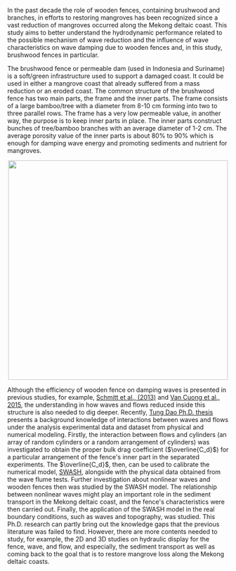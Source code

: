 In the past decade the role of wooden fences, containing brushwood and branches, in efforts to restoring mangroves has been recognized since a vast reduction of mangroves occurred along the Mekong deltaic coast. This study aims to better understand the hydrodynamic performance related to the possible mechanism of wave reduction and the influence of wave characteristics on wave damping due to wooden fences and, in this study, brushwood fences in particular.<br>

The brushwood fence or permeable dam (used in Indonesia and Suriname) is a soft/green infrastructure used to support a damaged coast. It could be used in either a mangrove coast that already suffered from a mass reduction or an eroded coast. The common structure of the brushwood fence has two main parts, the frame and the inner parts. The frame consists of a large bamboo/tree with a diameter from 8-10 cm forming into two to three parallel rows. The frame has a very low permeable value, in another way, the purpose is to keep inner parts in place. The inner parts construct bunches of tree/bamboo branches with an average diameter of 1-2 cm. The average porosity value of the inner parts is about 80% to 90% which is enough for damping wave energy and promoting sediments and nutrient for mangroves.<br>

<p align="center">
<img src="https://www.researchgate.net/profile/Tung-Dao-5/publication/328946301/figure/fig3/AS:695091815526404@1542734211492/Fence-in-the-field-photo-by-Tung-Dao-2016-The-brushwood-was-filled-to-the-top-of-the.jpg" width="500"/></p>

Although the efficiency of wooden fence on damping waves is presented in previous studies, for example, [Schmitt et al., (2013)](https://link.springer.com/article/10.1007/s11852-013-0253-4) and [Van Cuong et al., 2015](https://www.sciencedirect.com/science/article/pii/S092585741500141X?casa_token=T94qsQ_WeyYAAAAA:_vqISz67Pgc_q6Q7hZicOiXsKmOt6JpABgbuPfc6DRr3i8YcC95UKu246WRtkHEIlosDZHs7), the understanding in how waves and flows reduced inside this structure is also needed to dig deeper. Recently, [Tung Dao Ph.D. thesis](https://doi.org/10.4233/uuid:0251e545-2b71-4eb9-b755-def24a3e0da6) presents a background knowledge of interactions between waves and flows under the analysis experimental data and dataset from physical and numerical modeling. Firstly, the interaction between flows and cylinders (an array of random cylinders or a random arrangement of cylinders) was investigated to obtain the proper bulk drag coefficient ($\overline{C_d}$) for a particular arrangement of the fence's inner part in the separated experiments. The $\overline{C_d}$, then, can be used to calibrate the numerical model, [SWASH](http://swash.sourceforge.net/), alongside with the physical data obtained from the wave flume tests. Further investigation about nonlinear waves and wooden fences then was studied by the SWASH model. The relationship between nonlinear waves might play an important role in the sediment transport in the Mekong deltaic coast, and the fence's characteristics were then carried out. Finally, the application of the SWASH model in the real boundary conditions, such as waves and topography, was studied. This Ph.D. research can partly bring out the knowledge gaps that the previous literature was failed to find. However, there are more contents needed to study, for example, the 2D and 3D studies on hydraulic display for the fence, wave, and flow, and especially, the sediment transport as well as coming back to the goal that is to restore mangrove loss along the Mekong deltaic coasts.<br><br>
